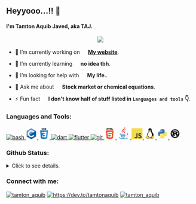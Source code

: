 ## Heyyooo...!! 💃
#### I'm Tamton Aquib Javed, aka TAJ.
<p align='center'>
    <img src='https://i.imgur.com/i8UyuPT.png' />
</p>

- 🔭 I’m currently working on    **[My website](https://tamtonaquib.tk)**.

- 🌱 I’m currently learning    **no idea tbh**.

- 🤝 I’m looking for help with    **My life.**.

- 💬 Ask me about    **Stock market or chemical equations**.

- ⚡ Fun fact    **I don't know half of stuff listed in `Languages and tools` :point_down:**.


### Languages and Tools:
<p align="left"> 
	<a href="https://www.gnu.org/software/bash/" target="_blank"> <img src="https://miro.medium.com/max/2300/1*FEE98iWinlZBYkxBAG8MvA.png" alt="bash" width="35" height="35"/> </a> 
	<a href="https://www.cprogramming.com/" target="_blank"> <img src="https://raw.githubusercontent.com/devicons/devicon/master/icons/c/c-original.svg" alt="c" width="30" height="30"/> </a> 
	<a href="https://www.w3schools.com/css/" target="_blank"> <img src="https://raw.githubusercontent.com/devicons/devicon/master/icons/css3/css3-original-wordmark.svg" alt="css3" width="30" height="30"/> </a> 
	<a href="https://dart.dev" target="_blank"> <img src="https://www.vectorlogo.zone/logos/dartlang/dartlang-icon.svg" alt="dart" width="27" height="27"/> </a> 
	<a href="https://flutter.dev" target="_blank"> <img src="https://www.vectorlogo.zone/logos/flutterio/flutterio-icon.svg" alt="flutter" width="30" height="30"/> </a> 
	<a href="https://git-scm.com/" target="_blank"> <img src="https://www.vectorlogo.zone/logos/git-scm/git-scm-icon.svg" alt="git" width="30" height="30"/> </a> 
	<a href="https://www.w3.org/html/" target="_blank"> <img src="https://raw.githubusercontent.com/devicons/devicon/master/icons/html5/html5-original-wordmark.svg" alt="html5" width="30" height="30"/> </a> 
	<a href="https://www.java.com" target="_blank"> <img src="https://raw.githubusercontent.com/devicons/devicon/master/icons/java/java-original.svg" alt="java" width="35" height="35"/> </a> 
	<a href="https://developer.mozilla.org/en-US/docs/Web/JavaScript" target="_blank"> <img src="https://raw.githubusercontent.com/devicons/devicon/master/icons/javascript/javascript-original.svg" alt="javascript" width="30" height="30"/> </a> 
	<a href="https://www.linux.org/" target="_blank"> <img src="https://raw.githubusercontent.com/devicons/devicon/master/icons/linux/linux-original.svg" alt="linux" width="30" height="30"/> </a> 
	<a href="https://www.python.org" target="_blank"> <img src="https://raw.githubusercontent.com/devicons/devicon/master/icons/python/python-original.svg" alt="python" width="30" height="30"/> </a> 
	<a href="https://www.rust-lang.org" target="_blank"> <img src="https://raw.githubusercontent.com/devicons/devicon/master/icons/rust/rust-plain.svg" alt="rust" width="30" height="30"/> </a> 
</p>

### Github Status:
<details>
<summary>Click to see details.</summary>

[![Aquib's GitHub stats](https://github-readme-stats.vercel.app/api?username=tamton-aquib&hide=prs&custom_title=My%20Github%20Stat's&show_icons=true&theme=dracula&border_radius=10&hide_border=true&bg_color=15,0d1117,1a1b26)](https://github.com/anuraghazra/github-readme-stats)

[![Top Langs](https://github-readme-stats.vercel.app/api/top-langs/?username=tamton-aquib&hide=Vim+Script,Vim+Snippet,C&theme=dracula&hide_border=true&border_radius=10&bg_color=15,0d1117,1a1b26&show_icons=true&layout=compact)](https://github.com/anuraghazra/github-readme-stats)

</details>

<h3 align="left">Connect with me:</h3>
<p align="left">
<a href="https://discordapp.com/users/845674119391477820" target="blank"><img align="center" src="https://cdn.jsdelivr.net/npm/simple-icons@3.0.1/icons/discord.svg" alt="tamton_aquib" height="30" width="40" /></a>
<a href="https://dev.to/https://dev.to/tamtonaquib" target="blank"><img align="center" src="https://cdn.jsdelivr.net/npm/simple-icons@3.0.1/icons/dev-dot-to.svg" alt="https://dev.to/tamtonaquib" height="30" width="40" /></a>
<a href="https://twitter.com/tamton_aquib" target="blank"><img align="center" src="https://cdn.jsdelivr.net/npm/simple-icons@3.0.1/icons/twitter.svg" alt="tamton_aquib" height="30" width="40" /></a>
</p>
